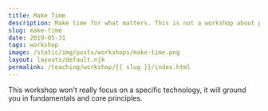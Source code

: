 ```yaml
---
title: Make Time
description: Make time for what matters. This is not a workshop about productivity. It's about getting your priorities straight not about specific tools or applications.
slug: make-time
date: 2019-05-31
tags: workshop
image: /static/img/posts/workshops/make-time.png
layout: layouts/default.njk
permalink: /teaching/workshop/{{ slug }}/index.html
---
```


This workshop won't really focus on a specific technology, it will ground you in fundamentals and core principles.
